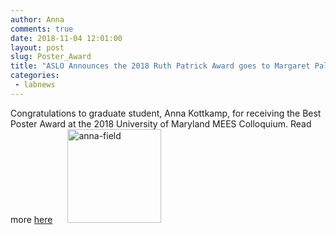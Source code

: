 ```yaml
---
author: Anna
comments: true
date: 2018-11-04 12:01:00
layout: post
slug: Poster_Award
title: "ASLO Announces the 2018 Ruth Patrick Award goes to Margaret Palmer"
categories:
 - labnews
---
```

Congratulations to graduate student, Anna Kottkamp, for receiving the Best Poster Award at the 2018 University of Maryland MEES Colloquium.  Read more [here](https://www.mees.umd.edu/news-and-events/)
 <img src="{{ site.url }}/img/newsphotos/anna-field.jpg" alt="anna-field" width="150px" hspace="20px">
